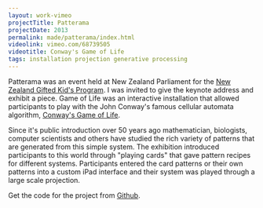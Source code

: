 ```yaml
---
layout: work-vimeo
projectTitle: Patterama
projectDate: 2013
permalink: made/patterama/index.html
videolink: vimeo.com/68739505
videotitle: Conway's Game of Life
tags: installation projection generative processing
---
```

Patterama was an event held at New Zealand Parliament for the [New Zealand Gifted Kid's Program](http://www.giftedchildren.org.nz/). I was invited to give the keynote address and exhibit a piece. Game of Life was an interactive installation that allowed participants to play with the John Conway's famous cellular automata algorithm, [Conway's Game of Life][gameoflife].

Since it's public introduction over 50 years ago mathematician, biologists, computer scientists and others have studied the rich variety of patterns that are generated from this simple system.  The exhibition introduced participants to this world through "playing cards" that gave pattern recipes for different systems. Participants entered the card patterns or their own patterns into a custom iPad interface and their system was played through a large scale projection. 



Get the code for the project from [Github](http://github.com/bytezen).



[img00]: /img/game-of-life-01.png
[lemur]: http://liine.net
[gameoflife]: http://en.wikipedia.org/wiki/Conway's_Game_of_Life
